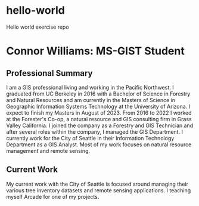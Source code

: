 # hello-world
Hello world exercise repo
# Connor Williams: MS-GIST Student
## Professional Summary
I am a GIS professional living and working in the Pacific Northwest.
I graduated from UC Berkeley in 2016 with a Bachelor of Science in Forestry and Natural Resources and am currently in the Masters of Science in Geographic Information Systems Technology at the University of Arizona.  I expect to finish my Masters in August of 2023.
From 2016 to 2022 I worked at the Forester's Co-op, a natural resource and GIS consulting firm in Grass Valley California. I joined the company as a Forestry and GIS Technician and after several roles within the company, I managed the GIS Department.
I currently work for the City of Seattle in their Information Technology Department as a GIS Analyst.
Most of my work focuses on natural resource management and remote sensing. 
## Current Work
My current work with the City of Seattle is focused around managing their various tree inventory datasets and remote sensing applications. I teaching myself Arcade for one of my projects.
